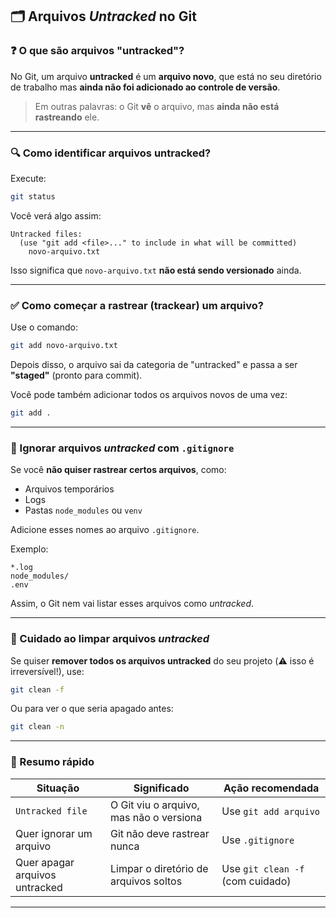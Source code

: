 
## 🗂️ Arquivos *Untracked* no Git

### ❓ O que são arquivos "untracked"?

No Git, um arquivo **untracked** é um **arquivo novo**, que está no seu diretório de trabalho mas **ainda não foi adicionado ao controle de versão**.

> Em outras palavras: o Git **vê** o arquivo, mas **ainda não está rastreando** ele.

---

### 🔍 Como identificar arquivos untracked?

Execute:

```bash
git status
```

Você verá algo assim:

```
Untracked files:
  (use "git add <file>..." to include in what will be committed)
    novo-arquivo.txt
```

Isso significa que `novo-arquivo.txt` **não está sendo versionado** ainda.

---

### ✅ Como começar a rastrear (trackear) um arquivo?

Use o comando:

```bash
git add novo-arquivo.txt
```

Depois disso, o arquivo sai da categoria de "untracked" e passa a ser **"staged"** (pronto para commit).

Você pode também adicionar todos os arquivos novos de uma vez:

```bash
git add .
```

---

### 🧽 Ignorar arquivos *untracked* com `.gitignore`

Se você **não quiser rastrear certos arquivos**, como:

- Arquivos temporários
- Logs
- Pastas `node_modules` ou `venv`

Adicione esses nomes ao arquivo `.gitignore`.

Exemplo:

```
*.log
node_modules/
.env
```

Assim, o Git nem vai listar esses arquivos como *untracked*.

---

### 🧨 Cuidado ao limpar arquivos *untracked*

Se quiser **remover todos os arquivos untracked** do seu projeto (⚠️ isso é irreversível!), use:

```bash
git clean -f
```

Ou para ver o que seria apagado antes:

```bash
git clean -n
```

---

### 📌 Resumo rápido

| Situação                      | Significado                                | Ação recomendada           |
|------------------------------|---------------------------------------------|-----------------------------|
| `Untracked file`             | O Git viu o arquivo, mas não o versiona     | Use `git add arquivo`       |
| Quer ignorar um arquivo      | Git não deve rastrear nunca                 | Use `.gitignore`            |
| Quer apagar arquivos untracked | Limpar o diretório de arquivos soltos       | Use `git clean -f` (com cuidado) |

---
